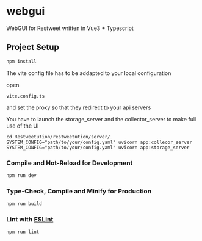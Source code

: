 # webgui

WebGUI for Restweet written in Vue3 + Typescript


## Project Setup

```sh
npm install
```

The vite config file has to be addapted to your local configuration

open
```
vite.config.ts
```
and set the proxy so that they redirect to your api servers

You have to launch the storage_server and the collector_server to make full use of the UI

```
cd Restweetution/restweetution/server/
SYSTEM_CONFIG="path/to/your/config.yaml" uvicorn app:collecor_server
SYSTEM_CONFIG="path/to/your/config.yaml" uvicorn app:storage_server
```


### Compile and Hot-Reload for Development

```sh
npm run dev
```

### Type-Check, Compile and Minify for Production

```sh
npm run build
```

### Lint with [ESLint](https://eslint.org/)

```sh
npm run lint
```


